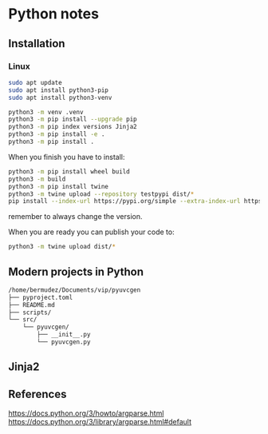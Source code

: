 # Python notes

## Installation

### Linux

```bash
sudo apt update
sudo apt install python3-pip
sudo apt install python3-venv
```


```bash
python3 -m venv .venv
python3 -m pip install --upgrade pip
python3 -m pip index versions Jinja2
python3 -m pip install -e .
python3 -m pip install .

```


When you finish you have to install:

```bash
python3 -m pip install wheel build 
python3 -m build
python3 -m pip install twine
python3 -m twine upload --repository testpypi dist/*
pip install --index-url https://pypi.org/simple --extra-index-url https://test.pypi.org/simple pyuvcgen==0.1.4
```

remember to always change the version.

When you are ready you can publish your code to:

```bash
python3 -m twine upload dist/*
```

## Modern projects in Python

```bash
/home/bermudez/Documents/vip/pyuvcgen
├── pyproject.toml
├── README.md
├── scripts/
└── src/
    └── pyuvcgen/
        ├── __init__.py
        └── pyuvcgen.py
```


## Jinja2



## References

https://docs.python.org/3/howto/argparse.html
https://docs.python.org/3/library/argparse.html#default
